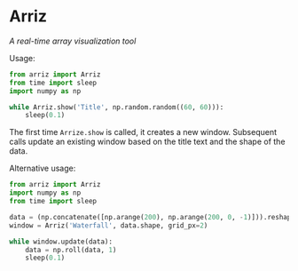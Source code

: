 # Arriz

*A real-time array visualization tool*

Usage:

```python
from arriz import Arriz
from time import sleep
import numpy as np

while Arriz.show('Title', np.random.random((60, 60))):
    sleep(0.1)

```

The first time `Arrize.show` is called, it creates a new
window. Subsequent calls update an existing window based
on the title text and the shape of the data. 

Alternative usage:

```python
from arriz import Arriz
import numpy as np
from time import sleep

data = (np.concatenate([np.arange(200), np.arange(200, 0, -1)])).reshape((20, 20))
window = Arriz('Waterfall', data.shape, grid_px=2)

while window.update(data):
    data = np.roll(data, 1)
    sleep(0.1)

```
